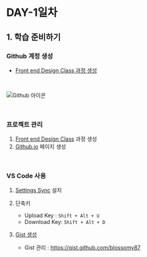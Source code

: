 # DAY-1일차 

## 1. 학습 준비하기
### Github 계정 생성
- [Front end Design Class 과정 생성](https://github.com/blossomy87/Front-end-Design-class)

<br>

![Github 아이콘](https://github.githubassets.com/images/modules/logos_page/GitHub-Mark.png)

<br>

### 프로젝트  관리

1. [Front end Design Class](https://github.com/blossomy87/Front-end-Design-class) 과정 생성
1. [Github.io](https://github.com/blossomy87/blossomy87.github.io) 페이지 생성

<br>

### VS Code 사용

1. [Settings Sync](https://marketplace.visualstudio.com/items?itemName=Shan.code-settings-sync) 설치

1. 단축키 
    - Upload Key : `Shift + Alt + U`
    - Download Key: `Shift + Alt + D`

1. [Gist 생성](https://gist.github.com/blossomy87)

    - Gist 관리 : https://gist.github.com/blossomy87